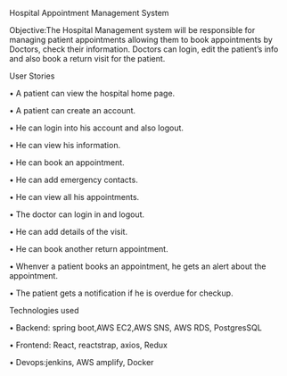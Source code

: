 Hospital Appointment Management System

Objective:The Hospital Management system will be  responsible for managing patient appointments allowing them to book appointments by Doctors, check their information. Doctors can login, edit the patient’s info and also book a return visit for the patient.


User Stories

• A patient can view the hospital home page.

• A patient can create an account.

• He can login into his account and also logout.

• He can view his information.

• He can book an appointment.

• He can add emergency contacts.

• He can view all his appointments.

• The doctor can login in and logout.

• He can add details of the visit.

• He can book another return appointment.

• Whenver a patient books an appointment, he gets an alert about the appointment.

• The patient gets a notification if he is overdue for checkup.

Technologies used

• Backend: spring boot,AWS EC2,AWS SNS, AWS RDS, PostgresSQL

• Frontend: React, reactstrap, axios, Redux

• Devops:jenkins, AWS amplify, Docker


